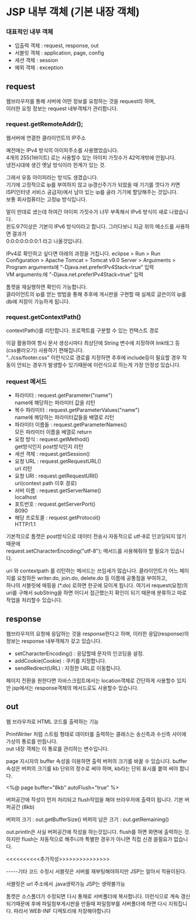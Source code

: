 # JSP 내부 객체 (기본 내장 객체)

### 대표적인 내부 객체
- 입출력 객체 : request, response, out
- 서블릿 객체 : application, page, config
- 세션 객체 : session
- 예외 객체 : exception

## request
웹브라우저를 통해 서버에 어떤 정보를 요청하는 것을 request라 하며,  
이러한 요청 정보는 request 내부객체가 관리합니다.

### request.getRemoteAddr();
웹서버에 연결한 클라이언트의 IP주소

예전에는 IPv4 방식의 아이피주소를 사용했었습니다.  
4개의 255(1바이트) 로는 사용할수 있는 아이피 가짓수가 42억개밖에 안됩니다.  
냉전시대에 생긴 옛날 방식이라 한계가 있는 것.
 
그래서 유동 아이피라는 방식도 생겼습니다.  
기기에 고정적으로 ip를 부여하지 않고 ip갱신주기가 되었을 때 기기를 껏다가 키면 ISP(인터넷 서비스 공급자)에서 남아 있는 ip를 골라 기기에 할당해주는 것입니다.  
보통 회사컴퓨터는 고정ip 방식입니다.

말이 딴데로 샜는데 하여간 아이피 가짓수가 너무 부족해서 IPv6 방식이 새로 나왔습니다.  
윈도우7이상은 기본이 IPv6 방식이라고 합니다. 그러다보니 지금 위의 메소드를 사용하면 결과가  
0:0:0:0:0:0:0:1 라고 나올것입니다.

IPv4로 확인하고 싶다면 아래의 과정을 거칩니다.
eclipse > Run > Run Configuration > Apache Tomcat > Tomcat v9.0 Server > Arguiments >  
Program arguments에 “-Djava.net.preferIPv4Stack=true” 입력  
VM arguments:에 "-Djava.net.preferIPv4Stack=true" 입력  

톰캣을 재실행하면 확인이 가능합니다.  
클라이언트의 ip를 얻는 방법을 통해 추후에 게시판을 구현할 때 실제로 글쓴이의 ip를 db에 저장이 가능하게 됩니다.

### request.getContextPath()
contextPath()를 리턴합니다. 프로젝트를 구분할 수 있는 컨택스트 경로

이걸 활용하여 항시 문서 생성시마다 최상단에 String 변수에 지정하여 
link태그 등 (css불러오기) 사용하기 편해집니다.  
"../css/footer.css" 이런식으로 경로를 지정하면 추후에 include등이 필요할 경우 작동이 안되는 경우가 발생할수 있기때문에 이런식으로 하는게 가장 안정성 있습니다.

### request 메서드
- 파라미터 : request.getParameter("name")  
name에 해당하는 파라미터 값을 리턴
- 복수 파라미터 : request.getParameterValues("name")  
name에 해당하는 파라미터값들을 배열로 리턴
- 파라미터 이름들 : request.getParameterNames()  
모든 파라미터 이름을 배열로 return
- 요청 방식 : request.getMethod()  
get방식인지 post방식인지 리턴
- 세션 객체 : request.getSession()
- 요청 URL : request.getRequestURL()  
url 리턴
- 요청 URI : request.getRequestURI()  
uri(context path 이후 경로)
- 서버 이름 : request.getServerName()  
localhost
- 포트번호 : request.getServerPort()  
8090
- 해당 프로토콜 : request.getProtocol()  
HTTP/1.1

기본적으로 톰캣은 post방식으로 데이터 전송시 자동적으로 utf-8로 인코딩되지 않기때문에  
request.setCharacterEncoding("utf-8"); 메서드를 사용해줘야 할 필요가 있습니다.

uri 와 contextpath 를 리턴하는 메서드는 쓰임새가 많습니다.
클라이언트가 어느 페이지를 요청하든 writer.do, join.do, delete.do 등 이름에 공통점을 부여하고,  
하나의 서블릿에 매핑을 (*.do) 로하면 한곳에 모이게 됩니다.
여기서 request(요청)의 uri를 구해서 subString을 하면 어디서 접근했는지 확인이 되기 때문에 분류하고 따로 작업을 처리할수 있습니다.


## response
웹브라우저의 요청에 응답하는 것을 response한다고 하며, 이러한 응답(response)의 정보는 response 내부객체가 갖고 있습니다.

- setCharacterEncoding() : 응답할때 문자의 인코딩을 설정.
- addCookie(Cookie) : 쿠키를 지정합니다.
- sendRedirect(URL) : 지정한 URL로 이동합니다.

페이지 전환을 원한다면 자바스크립트에서는 location객체로 간단하게 사용할수 있지만 jsp에서는 response객체의 메서드로도 사용할수 있습니다.


## out
웹 브라우저로 HTML 코드를 출력하는 기능

PrintWriter 처럼 스트림 형태로 데이터를 출력하는 클래스는 송신측과 수신측 사이에 가상의 통로를 만듭니다.  
out 내장 객체는 이 통로를 관리하는 변수입니다.

page 지시자의 buffer 속성을 이용하면 출력 버퍼의 크기를 바꿀 수 있습니다. buffer속성은 버퍼의 크기를 kb 단위의 정수로 써야 하며, kb라는 단위 표시를 붙여 써야 합니다.

<%@ page buffer="8kb" autoFlush="true" %>

버퍼공간에 작성이 먼저 처리되고 flush작업을 해야 브라우저에 출력이 됩니다. 기본 버퍼공간 (8kb)

버퍼의 크기 : out.getBufferSize()
버퍼의 남은 크기 : out.getRemaining()

out.println은 사실 버퍼공간에 작성을 하는것입니다. flush를 하면 화면에 출력하는 것.  
하지만 flush는 자동적으로 해주니까 특별한 경우가 아니면 직접 신경 쓸필요가 없습니다.





<<<<<<<<<<추가작성>>>>>>>>>>>>>>>

















-----기타
코드 수정시 서블릿은 서버를 재부팅해야하지만 JSP는 알아서 적용이된다.

서블릿은 url 주소에서 .java생략가능
JSP는 생략불가능 



톰캣은 소스폴더가 수정되면 다시 통채로 서버폴더에 복사합니다.
이런식으로 계속 갱신되기때문에 후에 파일첨부게시판을 만들때 파일첨부를 서버폴더에 하면 다시 지워집니다.
따라서 WEB-INF 디렉토리에 저장해야합니다 



